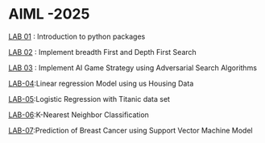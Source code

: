 # AIML -2025
[LAB 01](https://github.com/keerthana-24-dharmaram/AIML-2025/blob/main/Lab01_AIML.ipynb) : Introduction to python packages

[LAB 02](https://github.com/keerthana-24-dharmaram/AIML-2025/blob/main/Lab_02.ipynb) : Implement breadth  First and Depth First Search

[LAB 03](https://github.com/keerthana-24-dharmaram/AIML-2025/blob/main/LAB_03.ipynb) : Implement AI Game Strategy using Adversarial Search Algorithms

[LAB-04](https://github.com/keerthana-24-dharmaram/AIML-2025/blob/main/LAB_04.ipynb):Linear regression Model using us Housing Data

[LAB-05](https://github.com/keerthana-24-dharmaram/AIML-2025/blob/main/Lab_05.ipynb):Logistic Regression with Titanic data set

[LAB-06](https://github.com/keerthana-24-dharmaram/AIML-2025/blob/main/Lab_06.ipynb):K-Nearest Neighbor Classification

[LAB-07](https://github.com/keerthana-24-dharmaram/AIML-2025/blob/main/Lab_07.ipynb):Prediction of Breast Cancer using Support Vector Machine Model
